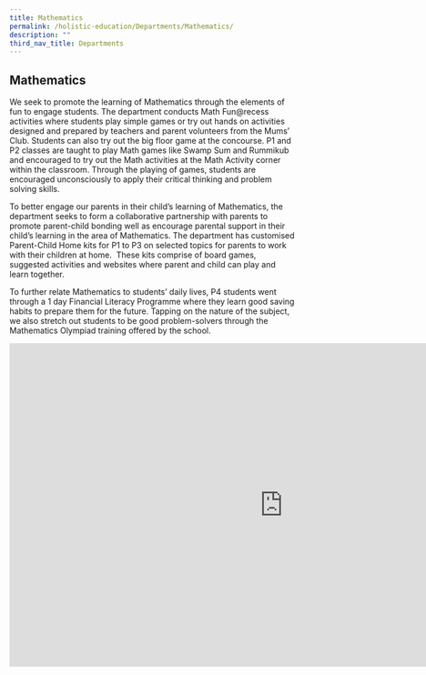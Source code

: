 ```yaml
---
title: Mathematics
permalink: /holistic-education/Departments/Mathematics/
description: ""
third_nav_title: Departments
---
```

## Mathematics 

We seek to promote the learning of Mathematics through the elements of fun to engage students. The department conducts Math Fun@recess activities where students play simple games or try out hands on activities designed and prepared by teachers and parent volunteers from the Mums’ Club. Students can also try out the big floor game at the concourse. P1 and P2 classes are taught to play Math games like Swamp Sum and Rummikub and encouraged to try out the Math activities at the Math Activity corner within the classroom. Through the playing of games, students are encouraged unconsciously to apply their critical thinking and problem solving skills.  
  
To better engage our parents in their child’s learning of Mathematics, the department seeks to form a collaborative partnership with parents to promote parent-child bonding well as encourage parental support in their child’s learning in the area of Mathematics. The department has customised Parent-Child Home kits for P1 to P3 on selected topics for parents to work with their children at home.&nbsp; These kits comprise of board games, suggested activities and websites where parent and child can play and learn together.  
  
To further relate Mathematics to students’ daily lives, P4 students went through a 1 day Financial Literacy Programme where they learn good saving habits to prepare them for the future. Tapping on the nature of the subject, we also stretch out students to be good problem-solvers through the Mathematics Olympiad training offered by the school.

<iframe allowfullscreen="true" height="569" width="960" frameborder="0" src="https://docs.google.com/presentation/d/e/2PACX-1vR4ubHqYrBwsBI-TQkEOc8LFUJWCUlbVwtVE2OQX-5nn-Qm8Gh40ol42UE7P3uFzbLKKOI8I3l-KNBC/embed?start=false&amp;loop=false&amp;delayms=3000"></iframe>